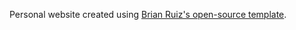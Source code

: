 Personal website created using [Brian Ruiz's open-source template](https://github.com/BrianRuizy/b-r.io).